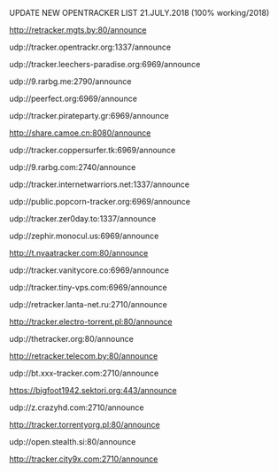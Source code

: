 UPDATE NEW OPENTRACKER LIST 21.JULY.2018  (100% working/2018)

http://retracker.mgts.by:80/announce

udp://tracker.opentrackr.org:1337/announce

udp://tracker.leechers-paradise.org:6969/announce

udp://9.rarbg.me:2790/announce

udp://peerfect.org:6969/announce

udp://tracker.pirateparty.gr:6969/announce

http://share.camoe.cn:8080/announce

udp://tracker.coppersurfer.tk:6969/announce

udp://9.rarbg.com:2740/announce

udp://tracker.internetwarriors.net:1337/announce

udp://public.popcorn-tracker.org:6969/announce

udp://tracker.zer0day.to:1337/announce

udp://zephir.monocul.us:6969/announce

http://t.nyaatracker.com:80/announce

udp://tracker.vanitycore.co:6969/announce

udp://tracker.tiny-vps.com:6969/announce

udp://retracker.lanta-net.ru:2710/announce

http://tracker.electro-torrent.pl:80/announce

udp://thetracker.org:80/announce

http://retracker.telecom.by:80/announce

udp://bt.xxx-tracker.com:2710/announce

https://bigfoot1942.sektori.org:443/announce

udp://z.crazyhd.com:2710/announce

http://tracker.torrentyorg.pl:80/announce

udp://open.stealth.si:80/announce

http://tracker.city9x.com:2710/announce
